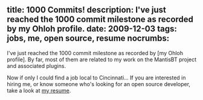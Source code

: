 title: 1000 Commits!
description: I've just reached the 1000 commit milestone as recorded by my Ohloh profile.
date: 2009-12-03
tags: jobs, me, open source, resume
nocrumbs:
---
I've just reached the 1000 commit milestone as recorded by [my Ohloh profile].
By far, most of them are related to my work on the MantisBT project and
associated plugins.

Now if only I could find a job local to Cincinnati...  If you are interested
in hiring me, or know someone who's looking for an open source developer, take
a look at [my resume][2].

[1]: <http://www.ohloh.net/accounts/nuclear_eclipse>
[2]: <http://johnmreese.com/resume>

